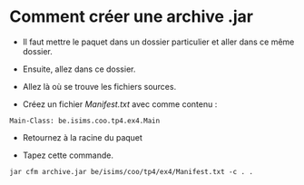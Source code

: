 # Comment créer une archive .jar

- Il faut mettre le paquet dans un dossier particulier et aller dans ce même dossier.

- Ensuite, allez dans ce dossier.

- Allez là où se trouve les fichiers sources.

- Créez un fichier *Manifest.txt* avec comme contenu :

```
Main-Class: be.isims.coo.tp4.ex4.Main
```

- Retournez à la racine du paquet

- Tapez cette commande.

```
jar cfm archive.jar be/isims/coo/tp4/ex4/Manifest.txt -c . .
```
